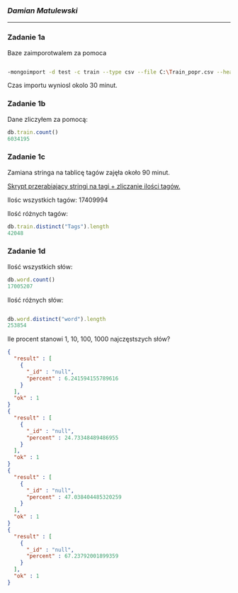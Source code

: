 ### *Damian Matulewski*

----

### Zadanie 1a


Baze zaimporotwalem za pomoca

```sh

-mongoimport -d test -c train --type csv --file C:\Train_popr.csv --headerline

```

Czas importu wyniosl okolo 30 minut.

### Zadanie 1b

Dane zliczyłem za pomocą:

```js
db.train.count()
6034195
```
### Zadanie 1c

Zamiana stringa na tablicę tagów zajęła około 90 minut.

[Skrypt przerabiający stringi na tagi + zliczanie ilości tagów.](dmatulewski/dmatulewski_zad1c.php)

Ilośc wszystkich tagów: 17409994

Ilość różnych tagów:
```js
db.train.distinct("Tags").length
42048
```

### Zadanie 1d

Ilość wszystkich słów:

```js
db.word.count()
17005207
```

Ilość różnych słów:
```js

db.word.distinct("word").length
253854
```

Ile procent stanowi 1, 10, 100, 1000 najczęstszych słów?
```json
{
  "result" : [
    {
      "_id" : "null",
      "percent" : 6.241594155789616
    }
  ],
  "ok" : 1
}
{
  "result" : [
    {
      "_id" : "null",
      "percent" : 24.73348489486955
    }
  ],
  "ok" : 1
}
{
  "result" : [
    {
      "_id" : "null",
      "percent" : 47.038404485320259
    }
  ],
  "ok" : 1
}
{
  "result" : [
    {
      "_id" : "null",
      "percent" : 67.23792001899359
    }
  ],
  "ok" : 1
}
```
